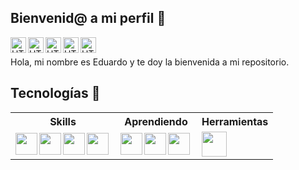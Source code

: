 ## Bienvenid@ a mi perfil 👋 

[<img align="left" alt="HTML5" width="25px" src="https://user-images.githubusercontent.com/123834433/221331314-6432bdbb-0f0a-4bef-a5b1-40bdd9dcaf7d.png" />](https://www.linkedin.com/in/eduummpy/)

[<img align="left" alt="HTML5" width="25px" src="https://user-images.githubusercontent.com/123834433/221331309-3df61c1c-6cad-41eb-a34c-3f6dfc86e7d9.png" />](https://www.facebook.com/profile.php?id=100089603037953)

[<img align="left" alt="HTML5" width="25px" src="https://user-images.githubusercontent.com/123834433/221331311-2d4625b5-65a2-4aaa-aab7-86a86a311884.png" />](https://www.instagram.com/eduummpy/)

[<img align="left" alt="HTML5" width="25px" src="https://user-images.githubusercontent.com/123834433/221331315-ccb8d8b0-f807-44a2-aaf7-d0fd17d3b483.png" />](https://www.tiktok.com/@eduummpy/)

[<img align="left" alt="HTML5" width="25px" src="https://user-images.githubusercontent.com/123834433/221431947-8b17c1f4-242d-4f60-ae94-2deb69c34594.png" />](https://www.youtube.com/@eduummpy)
<br/>

Hola, mi nombre es Eduardo y te doy la bienvenida a mi repositorio.

## Tecnologías 🚀

<table>
  <tr>
    <th> Skills </th>
    <th> Aprendiendo </th>
    <th> Herramientas </th>
  </tr>
  <tr>
    <td>
      <a href="https://www.python.org/">
        <img align="left" width="35px" src="https://user-images.githubusercontent.com/123834433/221429610-fe38f003-d198-4f45-8b6a-4f6980874d28.png"/>
      </a>
      <a href="https://www.typescriptlang.org/">
        <img align="left" width="35px" src="https://user-images.githubusercontent.com/123834433/222033308-9c81fe8a-12dd-4921-9492-2f0c94b6c961.png"/>
      </a>
      <a href="https://developer.mozilla.org/es/docs/Web/HTML">
        <img align="left" width="35px" src="https://user-images.githubusercontent.com/123834433/221429608-1fdba7a9-82b4-4477-b47e-690d5a6f435a.png"/>
      </a>
       <a href="https://www.mysql.com/">
         <img align="left" width="35px" src="https://user-images.githubusercontent.com/123834433/222036444-47545dfe-e2a6-4459-9a41-c154b9c5be96.png"/>
      </a>
    </td>
    <td>
      <a href="https://vuejs.org/">
        <img align="left" width="35px" src="https://user-images.githubusercontent.com/123834433/221441492-c525af0d-453b-44d7-8faf-d8e4407aa84b.png"/>
      </a>
      <a href="https://fastapi.tiangolo.com/">
        <img align="left" width="35px" src="https://user-images.githubusercontent.com/123834433/221431039-7fa581bf-d4e9-49b1-b9d5-faf898fa789e.png"/>
      </a>
      <a href="https://www.gnu.org/software/bash/">
        <img align="left" width="35px" src="https://user-images.githubusercontent.com/123834433/222033916-675ddea9-aa17-4f18-97a3-1caeb86362b7.png"/>
      </a>
    </td>
    <td>
      <a href="https://ubuntu-mate.org/">
        <img align="left" width="40px" src="https://user-images.githubusercontent.com/123834433/222034910-0b9f2cbb-a517-4062-8a72-cb30a904354a.png"/>
      </a>
    </td>
  </tr>
</table>
